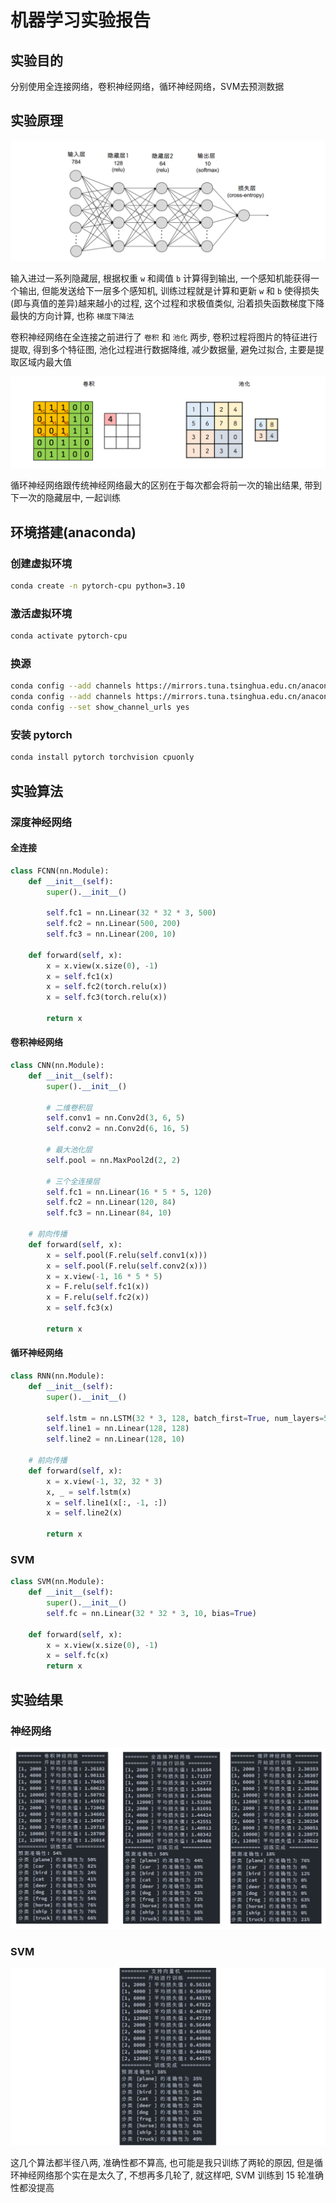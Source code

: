 # 机器学习实验报告

##  实验目的

分别使用全连接网络，卷积神经网络，循环神经网络，SVM去预测数据

## 实验原理

![image-20230104122922893](assets/image-20230104122922893.png)

输入进过一系列隐藏层, 根据权重 `w` 和阈值 `b` 计算得到输出, 一个感知机能获得一个输出, 但能发送给下一层多个感知机, 训练过程就是计算和更新 `w` 和 `b` 使得损失(即与真值的差异)越来越小的过程, 这个过程和求极值类似, 沿着损失函数梯度下降最快的方向计算, 也称 `梯度下降法` 

卷积神经网络在全连接之前进行了 `卷积` 和 `池化` 两步, 卷积过程将图片的特征进行提取, 得到多个特征图, 池化过程进行数据降维, 减少数据量, 避免过拟合, 主要是提取区域内最大值

![image-20230104125604273](assets/image-20230104125604273.png)

循环神经网络跟传统神经网络最大的区别在于每次都会将前一次的输出结果, 带到下一次的隐藏层中, 一起训练

## 环境搭建(anaconda)

### 创建虚拟环境

```bash
conda create -n pytorch-cpu python=3.10
```

### 激活虚拟环境

```bash
conda activate pytorch-cpu
```

### 换源

```bash
conda config --add channels https://mirrors.tuna.tsinghua.edu.cn/anaconda/pkgs/free/ 
conda config --add channels https://mirrors.tuna.tsinghua.edu.cn/anaconda/pkgs/main/ 
conda config --set show_channel_urls yes
```

### 安装 pytorch

```bash
conda install pytorch torchvision cpuonly
```

## 实验算法

### 深度神经网络

#### 全连接

```python
class FCNN(nn.Module):
    def __init__(self):
        super().__init__()

        self.fc1 = nn.Linear(32 * 32 * 3, 500)
        self.fc2 = nn.Linear(500, 200)
        self.fc3 = nn.Linear(200, 10)

    def forward(self, x):
        x = x.view(x.size(0), -1)
        x = self.fc1(x)
        x = self.fc2(torch.relu(x))
        x = self.fc3(torch.relu(x))

        return x
```

#### 卷积神经网络

```python
class CNN(nn.Module):
    def __init__(self):
        super().__init__()

        # 二维卷积层
        self.conv1 = nn.Conv2d(3, 6, 5)
        self.conv2 = nn.Conv2d(6, 16, 5)

        # 最大池化层
        self.pool = nn.MaxPool2d(2, 2)

        # 三个全连接层
        self.fc1 = nn.Linear(16 * 5 * 5, 120)
        self.fc2 = nn.Linear(120, 84)
        self.fc3 = nn.Linear(84, 10)

    # 前向传播
    def forward(self, x):
        x = self.pool(F.relu(self.conv1(x)))
        x = self.pool(F.relu(self.conv2(x)))
        x = x.view(-1, 16 * 5 * 5)
        x = F.relu(self.fc1(x))
        x = F.relu(self.fc2(x))
        x = self.fc3(x)

        return x
```

#### 循环神经网络

```python
class RNN(nn.Module):
    def __init__(self):
        super().__init__()

        self.lstm = nn.LSTM(32 * 3, 128, batch_first=True, num_layers=5)
        self.line1 = nn.Linear(128, 128)
        self.line2 = nn.Linear(128, 10)

    # 前向传播
    def forward(self, x):
        x = x.view(-1, 32, 32 * 3)
        x, _ = self.lstm(x)
        x = self.line1(x[:, -1, :])
        x = self.line2(x)

        return x
```

### SVM

```python
class SVM(nn.Module):
    def __init__(self):
        super().__init__()
        self.fc = nn.Linear(32 * 32 * 3, 10, bias=True)

    def forward(self, x):
        x = x.view(x.size(0), -1)
        x = self.fc(x)
        return x
```

## 实验结果

### 神经网络

![image-20230103213248138](assets/image-20230103213248138.png)

### SVM

![image-20230104003700807](assets/image-20230104003635183.png)

这几个算法都半径八两, 准确性都不算高, 也可能是我只训练了两轮的原因, 但是循环神经网络那个实在是太久了, 不想再多几轮了, 就这样吧, SVM 训练到 15 轮准确性都没提高